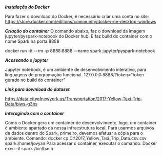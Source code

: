 ***Instalação do Docker***

Para fazer o download do Docker, é necessário criar uma conta no site:
https://store.docker.com/editions/community/docker-ce-desktop-windows

***Criação do container***
O comando abaixo, faz o download da imagem jupyter/pyspark-notebook do Docker hub.  E faz build do container com o nome Spark na porta 8888

docker run -it --rm -p 8888:8888 –-name spark jupyter/pyspark-notebook

***Acessando o jupyter***

Jupyter notebook, é um ambiente de desenvolvimento interativo, para linguagens de programação funcional.
127.0.0.0:8888/?token=”token gerado no build do container”

***Link para download do dataset***

https://data.cityofnewyork.us/Transportation/2017-Yellow-Taxi-Trip-Data/biws-g3hs

***Interagindo com o container***

Como o Docker gera um container de desenvolvimento, logo, um container é ambiente apartado da nossa infraestrutura local. 
Para usarmos arquivos de dados dentro do Spark, primeiro, devemos efetuar a cópia para o ambiente.
Comando: docker cp C:\2017_Yellow_Taxi_Trip_Data.csv.csv spark:/home/jovyan
Para acessar o container, executar o comando: Docker exec -it spark /bin/bash
